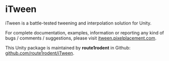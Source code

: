 # iTween

iTween is a battle-tested tweening and interpolation solution for Unity.

For complete documentation, examples, information or reporting any kind of bugs / comments / suggestions, please 
visit [itween.pixelplacement.com](http://itween.pixelplacement.com).

This Unity package is maintained by **route1rodent** in Github: 
[github.com/route1rodent/iTween](https://github.com/route1rodent/iTween).
